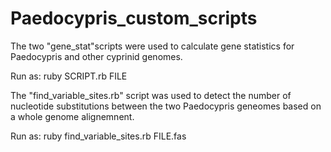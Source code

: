 # Paedocypris_custom_scripts

The two "gene_stat"scripts were used to calculate gene statistics for Paedocypris and other cyprinid genomes. 

Run as: ruby SCRIPT.rb FILE

The "find_variable_sites.rb" script was used to detect the number of nucleotide substitutions between the two Paedocypris geneomes based on a whole genome alignemnent. 

Run as: ruby find_variable_sites.rb FILE.fas

